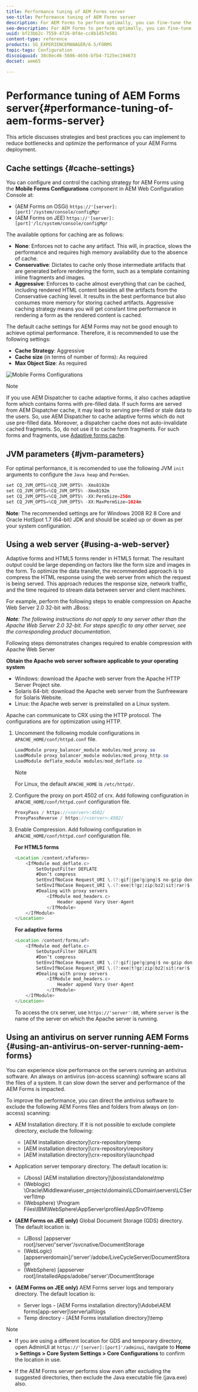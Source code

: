 ```yaml
---
title: Performance tuning of AEM Forms server
seo-title: Performance tuning of AEM Forms server
description: For AEM Forms to perform optimally, you can fine-tune the cache settings and JVM parameters. Also, using a web server can enhance the performance of AEM Forms deployment.
seo-description: For AEM Forms to perform optimally, you can fine-tune the cache settings and JVM parameters. Also, using a web server can enhance the performance of AEM Forms deployment.
uuid: bf23b62c-7559-4726-8f4e-cc8b1457e501
content-type: reference
products: SG_EXPERIENCEMANAGER/6.5/FORMS
topic-tags: Configuration
discoiquuid: 38c0ec46-5686-4656-bfb4-7125ec194673
docset: aem65

---
```


# Performance tuning of AEM Forms server{#performance-tuning-of-aem-forms-server}

This article discusses strategies and best practices you can implement to reduce bottlenecks and optimize the performance of your AEM Forms deployment.

## Cache settings {#cache-settings}

You can configure and control the caching strategy for AEM Forms using the **Mobile Forms Configurations** component in AEM Web Configuration Console at:

* (AEM Forms on OSGi) `https://'[server]:[port]'/system/console/configMgr`
* (AEM Forms on JEE) `https://'[server]:[port]'/lc/system/console/configMgr`

The available options for caching are as follows:

* **None**: Enforces not to cache any artifact. This will, in practice, slows the performance and requires high memory availability due to the absence of cache.
* **Conservative**: Dictates to cache only those intermediate artifacts that are generated before rendering the form, such as a template containing inline fragments and images.
* **Aggressive**: Enforces to cache almost everything that can be cached, including rendered HTML content besides all the artifacts from the Conservative caching level. It results in the best performance but also consumes more memory for storing cached artifacts. Aggressive caching strategy means you will get constant time performance in rendering a form as the rendered content is cached.

The default cache settings for AEM Forms may not be good enough to achieve optimal performance. Therefore, it is recommended to use the following settings:

* **Cache Strategy**: Aggressive
* **Cache size** (in terms of number of forms): As required
* **Max Object Size**: As required

![Mobile Forms Configurations](assets/snap.png)

>[!NOTE]
>
>If you use AEM Dispatcher to cache adaptive forms, it also caches adaptive form which contains forms with pre-filled data. If such forms are served from AEM Dispatcher cache, it may lead to serving pre-filled or stale data to the users. So, use AEM Dispatcher to cache adaptive forms which do not use pre-filled data. Moreover, a dispatcher cache does not auto-invalidate cached fragments. So, do not use it to cache form fragments. For such forms and fragments, use [Adaptive forms cache](../../forms/using/configure-adaptive-forms-cache.md).

## JVM parameters {#jvm-parameters}

For optimal performance, it is recomended to use the following JVM `init` arguments to configure the `Java heap` and `PermGen`.

```java
set CQ_JVM_OPTS=%CQ_JVM_OPTS% -Xms8192m
set CQ_JVM_OPTS=%CQ_JVM_OPTS% -Xmx8192m
set CQ_JVM_OPTS=%CQ_JVM_OPTS% -XX:PermSize=256m
set CQ_JVM_OPTS=%CQ_JVM_OPTS% -XX:MaxPermSize=1024m
```

**Note**: The recommended settings are for Windows 2008 R2 8 Core and Oracle HotSpot 1.7 (64-bit) JDK and should be scaled up or down as per your system configuration.

## Using a web server {#using-a-web-server}

Adaptive forms and HTML5 forms render in HTML5 format. The resultant output could be large depending on factors like the form size and images in the form. To optimize the data transfer, the recommended approach is to compress the HTML response using the web server from which the request is being served. This approach reduces the response size, network traffic, and the time required to stream data between server and client machines.

For example, perform the following steps to enable compression on Apache Web Server 2.0 32-bit with JBoss:

***Note**: The following instructions do not apply to any server other than the Apache Web Server 2.0 32-bit. For steps specific to any other server, see the corresponding product documentation.*

Following steps demonstrates changes required to enable compression with Apache Web Server

**Obtain the Apache web server software applicable to your operating system**

* Windows: download the Apache web server from the Apache HTTP Server Project site.
* Solaris 64-bit: download the Apache web server from the Sunfreeware for Solaris Website.
* Linux: the Apache web server is preinstalled on a Linux system.

Apache can communicate to CRX using the HTTP protocol. The configurations are for optimization using HTTP.

1. Uncomment the following module configurations in `APACHE_HOME/conf/httpd.conf` file.

   ```java
   LoadModule proxy_balancer_module modules/mod_proxy.so
   LoadModule proxy_balancer_module modules/mod_proxy_http.so
   LoadModule deflate_module modules/mod_deflate.so
   ```

   >[!NOTE]
   >
   >For Linux, the default `APACHE_HOME` is `/etc/httpd/`.

1. Configure the proxy on port 4502 of crx.
   Add following configuration in `APACHE_HOME/conf/httpd.conf` configuration file.

   ```java
   ProxyPass / https://<server>:4502/
   ProxyPassReverse / https://<server>:4502/
   ```

1. Enable Compression. Add following configuration in `APACHE_HOME/conf/httpd.conf` configuration file.

   **For HTML5 forms**

   ```java
   <Location /content/xfaforms>
       <IfModule mod_deflate.c>
           SetOutputFilter DEFLATE
           #Don’t compress
           SetEnvIfNoCase Request_URI \.(?:gif|jpe?g|png)$ no-gzip dont-vary
           SetEnvIfNoCase Request_URI \.(?:exe|t?gz|zip|bz2|sit|rar)$ no-gzip dont-vary
           #Dealing with proxy servers
               <IfModule mod_headers.c>
                   Header append Vary User-Agent
               </IfModule>
       </IfModule>
   </Location>
   ```

   **For adaptive forms**

   ```java
   <Location /content/forms/af>
       <IfModule mod_deflate.c>
           SetOutputFilter DEFLATE
           #Don’t compress
           SetEnvIfNoCase Request_URI \.(?:gif|jpe?g|png)$ no-gzip dont-vary
           SetEnvIfNoCase Request_URI \.(?:exe|t?gz|zip|bz2|sit|rar)$ no-gzip dont-vary
           #Dealing with proxy servers
               <IfModule mod_headers.c>
                   Header append Vary User-Agent
               </IfModule>
       </IfModule>
   </Location>
   ```

   To access the crx server, use `https://'server':80`, where `server` is the name of the server on which the Apache server is running.

## Using an antivirus on server running AEM Forms {#using-an-antivirus-on-server-running-aem-forms}

You can experience slow performance on the servers running an antivirus software. An always on antivirus (on-access scanning) software scans all the files of a system. It can slow down the server and performance of the AEM Forms is impacted.

To improve the performance, you can direct the antivirus software to exclude the following AEM Forms files and folders from always on (on-access) scanning:

* AEM Installation directory. If it is not possible to exclude complete directory, exclude the following:

    * [AEM installation directory]\crx-repository\temp
    * [AEM installation directory]\crx-repository\repository
    * [AEM installation directory]\crx-repository\launchpad

* Application server temporary directory. The default location is:

    * (Jboss) [AEM installation directory]\jboss\standalone\tmp
    * (Weblogic) \Oracle\Middleware\user_projects\domains\LCDomain\servers\LCServer1\tmp
    * (Websphere) \Program Files\IBM\WebSphere\AppServer\profiles\AppSrv01\temp

* **(AEM Forms on JEE only)** Global Document Storage (GDS) directory. The default location is:

    * (JBoss) [appserver root]/server/'server'/svcnative/DocumentStorage
    * (WebLogic) [appserverdomain]/'server'/adobe/LiveCycleServer/DocumentStorage
    * (WebSphere) [appserver root]/installedApps/adobe/'server'/DocumentStorage

* **(AEM Forms on JEE only)** AEM Forms server logs and temporary directory. The default location is:

    * Server logs - [AEM Forms installation directory]\Adobe\AEM forms\[app-server]\server\all\logs
    * Temp directory - [AEM Forms installation directory]\temp

>[!NOTE]
>
>* If you are using a different location for GDS and temporary directory, open AdminUI at `https://'[server]:[port]'/adminui`, navigate to **Home &gt; Settings &gt; Core System Settings &gt; Core Configurations** to confirm the location in use.
>
>* If the AEM Forms server performs slow even after excluding the suggested directories, then exclude the Java executable file (java.exe) also.
>

